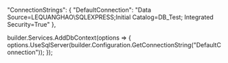  "ConnectionStrings": {
    "DefaultConnection": "Data Source=LEQUANGHAO\\SQLEXPRESS;Initial Catalog=DB_Test; Integrated Security=True"
  },

  builder.Services.AddDbContext<FashionShopDBContext>(options =>
{
    options.UseSqlServer(builder.Configuration.GetConnectionString("DefaultConnection"));
});
